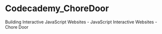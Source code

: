 # Codecademy_ChoreDoor
Building Interactive JavaScript Websites - JavaScript Interactive Websites - Chore Door
